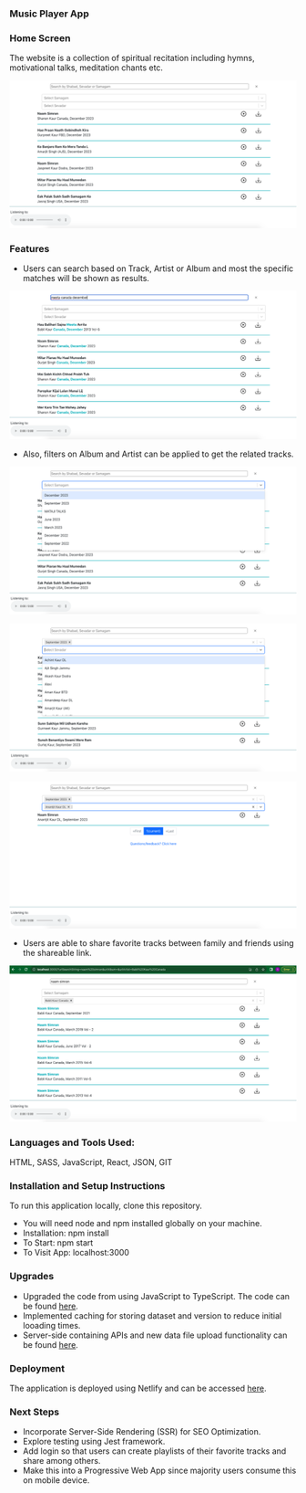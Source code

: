 ### Music Player App

### Home Screen

The website is a collection of spiritual recitation including hymns, motivational talks, meditation chants etc.

![home](https://github.com/isupreetk/brahm-bunga-dodra-kirtan/blob/develop/src/assets/screenshots/home.png?raw=true)

<!-- <img src="https://github.com/isupreetk/brahm-bunga-dodra-kirtan/blob/main/src/assets/screenshots/home.png?raw=true" alt="home screen" > -->

### Features

- Users can search based on Track, Artist or Album and most the specific matches will be shown as results.

![search output](https://github.com/isupreetk/brahm-bunga-dodra-kirtan/blob/develop/src/assets/screenshots/search-result.png?raw=true)

- Also, filters on Album and Artist can be applied to get the related tracks.

![album filter](https://github.com/isupreetk/brahm-bunga-dodra-kirtan/blob/develop/src/assets/screenshots/album-filter.png?raw=true)

![artist filter](https://github.com/isupreetk/brahm-bunga-dodra-kirtan/blob/develop/src/assets/screenshots/artist-filter.png?raw=true)

![filtered result](https://github.com/isupreetk/brahm-bunga-dodra-kirtan/blob/develop/src/assets/screenshots/filtered-result.png?raw=true)

- Users are able to share favorite tracks between family and friends using the shareable link.

![shareable url link](https://github.com/isupreetk/brahm-bunga-dodra-kirtan/blob/develop/src/assets/screenshots/shareable-url.png?raw=true)

### Languages and Tools Used:

HTML, SASS, JavaScript, React, JSON, GIT

### Installation and Setup Instructions

To run this application locally, clone this repository.

- You will need node and npm installed globally on your machine.
- Installation: npm install
- To Start: npm start
- To Visit App: localhost:3000

### Upgrades

- Upgraded the code from using JavaScript to TypeScript. The code can be found [here](https://github.com/isupreetk/kirtan-app).
- Implemented caching for storing dataset and version to reduce initial looading times.
- Server-side containing APIs and new data file upload functionality can be found [here](https://github.com/isupreetk/brahm-bunga-dodra-kirtan-api).

### Deployment

The application is deployed using Netlify and can be accessed [here](https://preprod13kirtan.netlify.app/).

### Next Steps

- Incorporate Server-Side Rendering (SSR) for SEO Optimization.
- Explore testing using Jest framework.
- Add login so that users can create playlists of their favorite tracks and share among others.
- Make this into a Progressive Web App since majority users consume this on mobile device.
